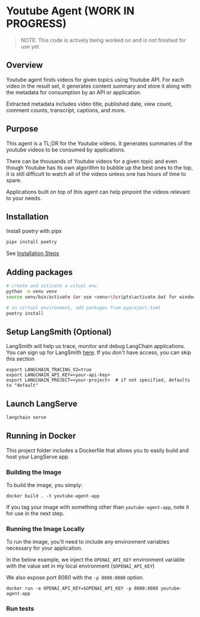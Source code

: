 # Youtube Agent (WORK IN PROGRESS)
> NOTE: This code is actively being worked on and is not finished for use yet.

## Overview

Youtube agent finds videos for given topics using Youtube API. 
For each video in the result set, it generates content summary and store it along with the metadata for consumption by an API or application.

Extracted metadata includes video title, published date, view count, comment counts, transcript, captions, and more.

## Purpose 

This agent is a TL;DR for the Youtube videos. It generates summaries of the youtube videos to be consumed by applications.

There can be thousands of Youtube videos for a given topic and even though Youtube has its own algorithm to bubble up the best ones to the top, it is still difficult to watch all of the videos unless one has hours of time to spare.  

Applications built on top of this agent can help pinpoint the videos relevant to your needs. 


## Installation

Install poetry with pipx

```bash
pipx install poetry
```

See [Installation Steps](https://python-poetry.org/docs/#installing-with-pipx)

## Adding packages

```bash
# create and activate a vitual env.
python -m venv venv
source venv/bin/activate (or use <venv>\Scripts\activate.bat for windows)

# in virtual environment, add packages from pyproject.toml
poetry install
```

## Setup LangSmith (Optional)
LangSmith will help us trace, monitor and debug LangChain applications. 
You can sign up for LangSmith [here](https://smith.langchain.com/). 
If you don't have access, you can skip this section


```shell
export LANGCHAIN_TRACING_V2=true
export LANGCHAIN_API_KEY=<your-api-key>
export LANGCHAIN_PROJECT=<your-project>  # if not specified, defaults to "default"
```

## Launch LangServe

```bash
langchain serve
```

## Running in Docker

This project folder includes a Dockerfile that allows you to easily build and host your LangServe app.

### Building the Image

To build the image, you simply:

```shell
docker build . -t youtube-agent-app
```

If you tag your image with something other than `youtube-agent-app`,
note it for use in the next step.

### Running the Image Locally

To run the image, you'll need to include any environment variables
necessary for your application.

In the below example, we inject the `OPENAI_API_KEY` environment
variable with the value set in my local environment
(`$OPENAI_API_KEY`)

We also expose port 8080 with the `-p 8080:8080` option.

```shell
docker run -e OPENAI_API_KEY=$OPENAI_API_KEY -p 8080:8080 youtube-agent-app
```

### Run tests

